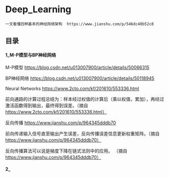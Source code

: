 # Deep_Learning

    一文看懂四种基本的神经网络架构  https://www.jianshu.com/p/546dc40b52c8

## 目录

#### 1_M-P模型与BP神经网络

M-P模型  https://blog.csdn.net/u013007900/article/details/50066315

BP神经网络  https://blog.csdn.net/u013007900/article/details/50118945

Neural Networks  https://www.2cto.com/kf/201610/553336.html

前向通路的计算过程总结为：样本经过权值的计算后（乘以权值，累加），再经过激活函数得到输出，最终得到误差。（摘自  https://www.2cto.com/kf/201610/553336.html）

反向传播  https://www.jianshu.com/p/964345dddb70

前向传递输入信号直至输出产生误差，反向传播误差信息更新权重矩阵。（摘自 https://www.jianshu.com/p/964345dddb70）

反向传播算法可以说是梯度下降在链式法则中的应用。 （摘自 https://www.jianshu.com/p/964345dddb70）

#### 2_

